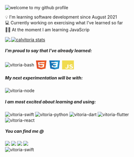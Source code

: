 
<!-- <div>    
  <img alt="welcome to my github profile" src="https://user-images.githubusercontent.com/95686401/160473473-0012ecf7-dc4d-4772-a0c3-958807645612.svg" /> 
</div>
 
<div>    
  <img alt="welcome to my github profile" src="https://user-images.githubusercontent.com/95686401/160473987-54fa1e70-383b-4261-ad79-02730278cbdd.svg" /> 
</div>
-->
<div>    
  <img alt="welcome to my github profile" src="https://user-images.githubusercontent.com/95686401/160487739-7fd4a2b0-c171-4c73-87be-ef26d75f2b14.svg" /> 
</div>


💡   I'm learning software development since August 2021 <br>
💻 Currently working on exercising what I've learned so far <br>
👩‍💻 At the moment I am learning JavaScrip <br>


<!-- profile inf -->
<div style="display: inline-block">
<a href="https://github.com/calvitoria">
  <img align="center" width="400px" src="https://github-readme-stats.vercel.app/api?username=calvitoria&show_icons=true&title_color=af87ff&bg_color=22272e&icon_color=0ba2be&hide_border=true&theme=material-palenight&include_all_commits=true&count_private=true" />
</a> 
  
<a href="https://github.com/calvitoria">
  <img align="center" width="400px" src="https://github-readme-stats.vercel.app/api/top-langs/?username=calvitoria&bg_color=22272e&icon_color=0ba2be&title_color=af87ff&hide_border=true&layout=compact&theme=material-palenight" alt="calvitoria stats" />
</a>  
</div>

  <!-- about my journey as a web developer -->
  ##### I'm proud to say that I've already learned:
 <div style="display: inline_block">
    
  <img align="center" alt="vitoria-bash" height="30" width="40" src="https://cdn.jsdelivr.net/gh/devicons/devicon/icons/bash/bash-original.svg" /> 
  <img align="center" alt="vitoria-HTML" height="30" width="40" src="https://raw.githubusercontent.com/devicons/devicon/master/icons/html5/html5-original.svg"/>
  <img align="center" alt="vitoria-CSS" height="30" width="40" src="https://raw.githubusercontent.com/devicons/devicon/master/icons/css3/css3-original.svg"/>
  <img align="center" alt="vitoria-Js" height="30" width="40" src="https://raw.githubusercontent.com/devicons/devicon/master/icons/javascript/javascript-plain.svg"/>
 
</div>
  

   ##### My next experimentation will be with:
<div style="display: inline_block">
  <img align="center" alt="vitoria-node" height="30" width="40" src="https://cdn.jsdelivr.net/gh/devicons/devicon/icons/nodejs/nodejs-original.svg" />
</div>
  
   ##### I am most excited about learning and using:
<div style="display: inline_block">
  
  <img align="center" alt="vitoria-swift" height="30" width="40" src="https://cdn.jsdelivr.net/gh/devicons/devicon/icons/swift/swift-original.svg" />
  <img align="center" alt="vitoria-python" height="30" width="40" src="https://cdn.jsdelivr.net/gh/devicons/devicon/icons/python/python-original.svg" />
  <img align="center" alt="vitoria-dart" height="30" width="40" src="https://cdn.jsdelivr.net/gh/devicons/devicon/icons/dart/dart-original.svg" />
  <img align="center" alt="vitoria-flutter" height="30" width="40" src="https://cdn.jsdelivr.net/gh/devicons/devicon/icons/flutter/flutter-original.svg" />
  <img align="center" alt="vitoria-react" height="30" width="40" src="https://cdn.jsdelivr.net/gh/devicons/devicon/icons/react/react-original.svg" />
  
</div>
  
  ##### You can find me @
    
<div> 
  <a href="https://www.instagram.com/calvitoria/" target="_blank"><img src="https://img.shields.io/badge/-Instagram-%23E4405F?style=for-the-badge&logo=instagram&logoColor=white" target="_blank"></a>
  <a href = "mailto:calvi.vitoria@gmail.com"><img src="https://img.shields.io/badge/-Gmail-%23333?style=for-the-badge&logo=gmail&logoColor=white" target="_blank"></a>
  <a href="https://www.linkedin.com/in/vitoria-meinerz/" target="_blank"><img src="https://img.shields.io/badge/-LinkedIn-0ba2be?style=for-the-badge&logo=linkedin&logoColor=white" target="_blank"></a> 
  </a>
  <a href="https://calvitoria.github.io/" target="_blank"><img src="https://img.shields.io/badge/-Portfolio-af87ff?style=for-the-badge&logo=Github&logoColor=ffffff&link=calvitoria.github.io"></a> 
</div>
  
<div>
   <img align="center" alt="vitoria-swift" src="https://user-images.githubusercontent.com/95686401/159946833-8b7f168c-6490-4495-a7e8-221c6ed2a41a.png" />
</div> 

  
